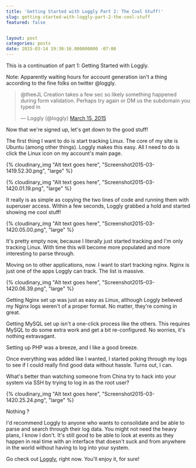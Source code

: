 ```yaml
---
title: 'Getting Started with Loggly Part 2: The Cool Stuff!'
slug: getting-started-with-loggly-part-2-the-cool-stuff
featured: false


layout: post
categories: posts
date: 2015-03-14 19:30:16.000000000 -07:00
---
```


This is a continuation of part 1: Getting Started with Loggly.

Note: Apparently waiting hours for account generation isn't a thing according to the fine folks on twitter @loggly.

<blockquote class="twitter-tweet">
@theeJL Creation takes a few sec so likely something happened during form validation. Perhaps try again or DM us the subdomain you typed in

— Loggly (@loggly) [March 15, 2015](https://twitter.com/loggly/status/576938047004024832?ref_src=twsrc%5Etfw)
</blockquote>
<script async src="https://platform.twitter.com/widgets.js" charset="utf-8"></script>

Now that we're signed up, let's get down to the good stuff!

The first thing I want to do is start tracking Linux. The core of my site is Ubuntu (among other things). Loggly makes this easy. All I need to do is click the Linux icon on my account's main page.

{% cloudinary_img "Alt text goes here", "Screenshot2015-03-1419.52.30.png", "large" %}

{% cloudinary_img "Alt text goes here", "Screenshot2015-03-1420.01.19.png", "large" %}

It really is as simple as copying the two lines of code and running them with superuser access. Within a few seconds, Loggly grabbed a hold and started showing me cool stuff!

{% cloudinary_img "Alt text goes here", "Screenshot2015-03-1420.05.00.png", "large" %}

It's pretty empty now, because I literally just started tracking and I'm only tracking Linux. With time this will become more populated and more interesting to parse through.

Moving on to other applications, now. I want to start tracking nginx. Nginx is just one of the apps Loggly can track. The list is massive.

{% cloudinary_img "Alt text goes here", "Screenshot2015-03-1420.06.39.png", "large" %}

Getting Nginx set up was just as easy as Linux, although Loggly believed my Nginx logs weren't of a proper format. No matter, they're coming in great.

Getting MySQL set up isn't a one-click process like the others. This requires MySQL to do some extra work and get a bit re-configured. No worries, it's nothing extravagant.

Setting up PHP was a breeze, and I like a good breeze.

Once everything was added like I wanted, I started poking through my logs to see if I could really find good data without hassle. Turns out, I can.

What's better than watching someone from China try to hack into your system via SSH by trying to log in as the root user?

{% cloudinary_img "Alt text goes here", "Screenshot2015-03-1420.25.24.png", "large" %}

Nothing ?

I'd recommend Loggly to anyone who wants to consolidate and be able to parse and search through their log data. You might not need the heavy plans, I know I don't. It's still good to be able to look at events as they happen in real time with an interface that doesn't suck and from anywhere in the world without having to log into your system.

Go check out [Loggly](http://loggly.com), right now. You'll enjoy it, for sure!

